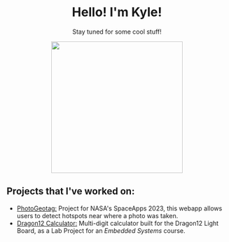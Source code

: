 <div align="center">
<h1>Hello! I'm Kyle!</h1>
<p>Stay tuned for some cool stuff!</p>
<img src="https://media.tenor.com/UVXNdbYGMNUAAAAC/bar-penguin.gif](https://tenor.com/en-CA/view/bar-penguin-waiting-loading-pudgy-gif-5860816395541295317)https://tenor.com/en-CA/view/bar-penguin-waiting-loading-pudgy-gif-5860816395541295317" height="300px">
</div>
<h2>Projects that I've worked on:</h2>
<ul>
  <li><a href="https://github.com/truong-kyle/PhotoGeoV2">PhotoGeotag:</a> Project for NASA's SpaceApps 2023, this webapp allows users to detect hotspots near where a photo was taken.</li>
  <li><a href="https://github.com/truong-kyle/Dragon12Calc">Dragon12 Calculator:</a> Multi-digit calculator built for the Dragon12 Light Board, as a Lab Project for an <i>Embedded Systems</i> course. </li>
</ul>

